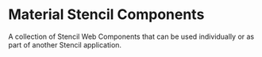 # Material Stencil Components

A collection of Stencil Web Components that can be used individually or as part
of another Stencil application.

